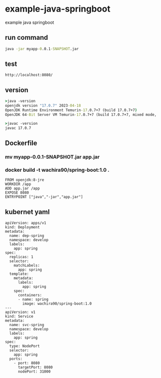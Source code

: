 # example-java-springboot
example java springboot

## run command

```bat
java -jar myapp-0.0.1-SNAPSHOT.jar
```

## test

```
http://localhost:8080/
```


## version

```bat
>java -version
openjdk version "17.0.7" 2023-04-18
OpenJDK Runtime Environment Temurin-17.0.7+7 (build 17.0.7+7)
OpenJDK 64-Bit Server VM Temurin-17.0.7+7 (build 17.0.7+7, mixed mode, sharing)

>javac -version
javac 17.0.7
```

## Dockerfile

### mv myapp-0.0.1-SNAPSHOT.jar app.jar

### docker build -t wachira90/spring-boot:1.0 .

```
FROM openjdk:8-jre
WORKDIR /app
ADD app.jar /app
EXPOSE 8080
ENTRYPOINT ["java","-jar","app.jar"]
```

## kubernet yaml

```
apiVersion: apps/v1
kind: Deployment
metadata:
  name: dep-spring
  namespace: develop
  labels:
    app: spring
spec:
  replicas: 1
  selector:
    matchLabels:
      app: spring
  template:
    metadata:
      labels:
        app: spring
    spec:
      containers:
      - name: spring
        image: wachira90/spring-boot:1.0
---
apiVersion: v1
kind: Service
metadata:
  name: svc-spring
  namespace: develop
  labels:
    app: spring
spec:
  type: NodePort
  selector:
    app: spring
  ports:
    - port: 8080
      targetPort: 8080
      nodePort: 31000
```
